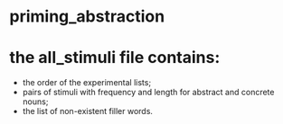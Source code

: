 # priming_abstraction

# the all_stimuli file contains:
- the order of the experimental lists;
- pairs of stimuli with frequency and length for abstract and concrete nouns;
- the list of non-existent filler words.
